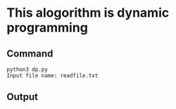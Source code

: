 # This alogorithm is dynamic programming

## Command
	python3 dp.py
	Input file name: readfile.txt
## Output
